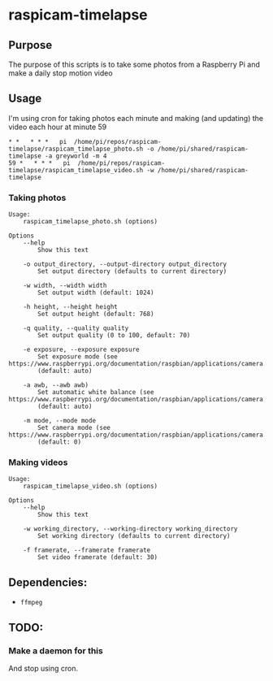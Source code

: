 # raspicam-timelapse

## Purpose
The purpose of this scripts is to take some photos from a Raspberry Pi and make a daily stop motion video

## Usage

I'm using cron for taking photos each minute and making (and updating) the video each hour at minute 59

```
* *   * * *   pi  /home/pi/repos/raspicam-timelapse/raspicam_timelapse_photo.sh -o /home/pi/shared/raspicam-timelapse -a greyworld -m 4
59 *   * * *   pi  /home/pi/repos/raspicam-timelapse/raspicam_timelapse_video.sh -w /home/pi/shared/raspicam-timelapse
```

### Taking photos

```
Usage: 
    raspicam_timelapse_photo.sh (options)

Options 
    --help
        Show this text         

    -o output_directory, --output-directory output_directory
        Set output directory (defaults to current directory)
    
    -w width, --width width
        Set output width (default: 1024)

    -h height, --height height
        Set output height (default: 768)
            
    -q quality, --quality quality
        Set output quality (0 to 100, default: 70)

    -e exposure, --exposure exposure
        Set exposure mode (see https://www.raspberrypi.org/documentation/raspbian/applications/camera.md)
        (default: auto)

    -a awb, --awb awb)
        Set automatic white balance (see https://www.raspberrypi.org/documentation/raspbian/applications/camera.md)
        (default: auto)

    -m mode, --mode mode
        Set camera mode (see https://www.raspberrypi.org/documentation/raspbian/applications/camera.md)
        (default: 0)
```

### Making videos

```
Usage: 
    raspicam_timelapse_video.sh (options)

Options 
    --help
        Show this text         

    -w working_directory, --working-directory working_directory
        Set working directory (defaults to current directory)
    
    -f framerate, --framerate framerate
        Set video framerate (default: 30)
```

## Dependencies:

* `ffmpeg`

## TODO:

### Make a daemon for this
And stop using cron.
